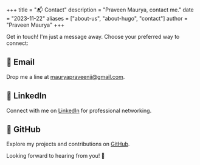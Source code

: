 +++
title = "📬 Contact"
description = "Praveen Maurya, contact me."
date = "2023-11-22"
aliases = ["about-us", "about-hugo", "contact"]
author = "Praveen Maurya"
+++

Get in touch! I'm just a message away. Choose your preferred way to connect:

## 📧 Email

Drop me a line at [mauryapraveenji@gmail.com](mailto:mauryapraveenji@gmail.com).

## 🤝 LinkedIn

Connect with me on [LinkedIn](https://www.linkedin.com/in/praveenmaurya09) for professional networking.

## 🚀 GitHub

Explore my projects and contributions on [GitHub](https://github.com/praveenmaurya09).

Looking forward to hearing from you! 🌟
